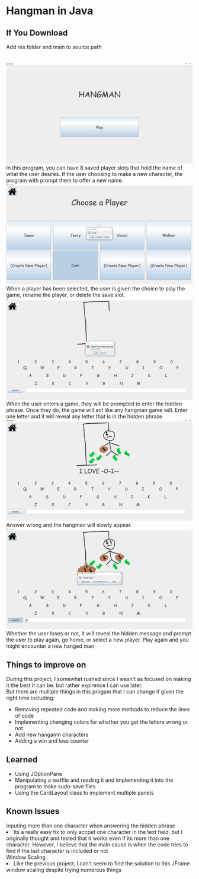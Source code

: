 <h1>Hangman in Java</h1>
<h2>If You Download</h2>
Add res folder and main to source path<br>
<br>
<br>
<img src="preview_images/img1.png"">
In this program, you can have 8 saved player slots that hold the name of what the user desires. If the user choosing to make a new character, the program with prompt them to offer a new name.<br>
<img src="preview_images/img2.png">
When a player has been selected, the user is given the choice to play the game, rename the player, or delete the save slot.
<img src="preview_images/img3.png">
When the user enters a game, they will be prompted to enter the hidden phrase. Once they do, the game will act like any hangman game will. Enter one letter and it will reveal any letter that is in the hidden phrase<br>
<img src="preview_images/img4.png">
Answer wrong and the hangman will slowly appear.<br>
<img src="preview_images/img5.png">
Whether the user loses or not, it will reveal the hidden message and prompt the user to play again, go home, or select a new player. Play again and you might encounter a new hanged man<br>
<h2>Things to improve on</h2>
During this project, I somewhat rushed since I wasn't as focused on making it the best it can be. but rather expirence I can use later.<br>
But there are mulitple things in this progam that I can change if given the right time including:<br>
<ul>
  <li>Removing repeated code and making more methods to reduce the lines of code</li>
  <li>Implementing changing colors for whether you get the letters wrong or not</li>
  <li>Add new hangamn characters</li>
  <li>Adding a win and loss counter</li>
</ul>
<h2>Learned</h2>
<ul>
  <li>Using JOptionPane</li>
  <li>Manipulating a textfile and reading it and implementing it into the program to make sudo-save files</li>
  <li>Using the CardLayout class to implement multiple panels </li>
</ul>
<h2>Known Issues</h2>
Inputing more than one character when answering the hidden phrase<br>
<li>Its a really easy fix to only accpet one character in the text field, but I originally thought and tested  that it works even if its more than one character.
  However, I believe that the main cause is when the code tries to find if the last character is included or not</li>
Window Scaling<br>
<li>Like the previous project, I can't seem to find the solution to this JFrame window scaling despite trying numerous things</li>
